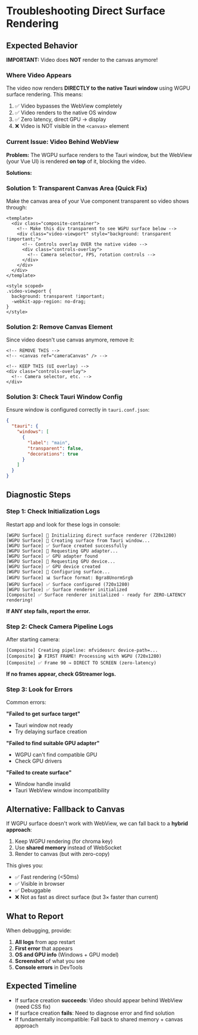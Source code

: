 # Troubleshooting Direct Surface Rendering

## Expected Behavior

**IMPORTANT:** Video does **NOT** render to the canvas anymore!

### Where Video Appears

The video now renders **DIRECTLY to the native Tauri window** using WGPU surface rendering. This means:

1. ✅ Video bypasses the WebView completely
2. ✅ Video renders to the native OS window
3. ✅ Zero latency, direct GPU → display
4. ❌ Video is NOT visible in the `<canvas>` element

### Current Issue: Video Behind WebView

**Problem:** The WGPU surface renders to the Tauri window, but the WebView (your Vue UI) is rendered **on top** of it, blocking the video.

**Solutions:**

### Solution 1: Transparent Canvas Area (Quick Fix)

Make the canvas area of your Vue component transparent so video shows through:

```vue
<template>
  <div class="composite-container">
    <!-- Make this div transparent to see WGPU surface below -->
    <div class="video-viewport" style="background: transparent !important;">
      <!-- Controls overlay OVER the native video -->
      <div class="controls-overlay">
        <!-- Camera selector, FPS, rotation controls -->
      </div>
    </div>
  </div>
</template>

<style scoped>
.video-viewport {
  background: transparent !important;
  -webkit-app-region: no-drag;
}
</style>
```

### Solution 2: Remove Canvas Element

Since video doesn't use canvas anymore, remove it:

```vue
<!-- REMOVE THIS -->
<!-- <canvas ref="cameraCanvas" /> -->

<!-- KEEP THIS (UI overlay) -->
<div class="controls-overlay">
  <!-- Camera selector, etc. -->
</div>
```

### Solution 3: Check Tauri Window Config

Ensure window is configured correctly in `tauri.conf.json`:

```json
{
  "tauri": {
    "windows": [
      {
        "label": "main",
        "transparent": false,
        "decorations": true
      }
    ]
  }
}
```

## Diagnostic Steps

### Step 1: Check Initialization Logs

Restart app and look for these logs in console:

```
[WGPU Surface] 🚀 Initializing direct surface renderer (720x1280)
[WGPU Surface] 🔧 Creating surface from Tauri window...
[WGPU Surface] ✅ Surface created successfully
[WGPU Surface] 🔧 Requesting GPU adapter...
[WGPU Surface] ✅ GPU adapter found
[WGPU Surface] 🔧 Requesting GPU device...
[WGPU Surface] ✅ GPU device created
[WGPU Surface] 🔧 Configuring surface...
[WGPU Surface] 📊 Surface format: Bgra8UnormSrgb
[WGPU Surface] ✅ Surface configured (720x1280)
[WGPU Surface] ✅ Surface renderer initialized
[Composite] ✅ Surface renderer initialized - ready for ZERO-LATENCY rendering!
```

**If ANY step fails, report the error.**

### Step 2: Check Camera Pipeline Logs

After starting camera:

```
[Composite] Creating pipeline: mfvideosrc device-path=...
[Composite] 🎬 FIRST FRAME! Processing with WGPU (720x1280)
[Composite] ✅ Frame 90 → DIRECT TO SCREEN (zero-latency)
```

**If no frames appear, check GStreamer logs.**

### Step 3: Look for Errors

Common errors:

**"Failed to get surface target"**
- Tauri window not ready
- Try delaying surface creation

**"Failed to find suitable GPU adapter"**
- WGPU can't find compatible GPU
- Check GPU drivers

**"Failed to create surface"**
- Window handle invalid
- Tauri WebView window incompatibility

## Alternative: Fallback to Canvas

If WGPU surface doesn't work with WebView, we can fall back to a **hybrid approach**:

1. Keep WGPU rendering (for chroma key)
2. Use **shared memory** instead of WebSocket
3. Render to canvas (but with zero-copy)

This gives you:
- ✅ Fast rendering (<50ms)
- ✅ Visible in browser
- ✅ Debuggable
- ❌ Not as fast as direct surface (but 3× faster than current)

## What to Report

When debugging, provide:

1. **All logs** from app restart
2. **First error** that appears
3. **OS and GPU info** (Windows + GPU model)
4. **Screenshot** of what you see
5. **Console errors** in DevTools

## Expected Timeline

- If surface creation **succeeds**: Video should appear behind WebView (need CSS fix)
- If surface creation **fails**: Need to diagnose error and find solution
- If fundamentally incompatible: Fall back to shared memory + canvas approach

